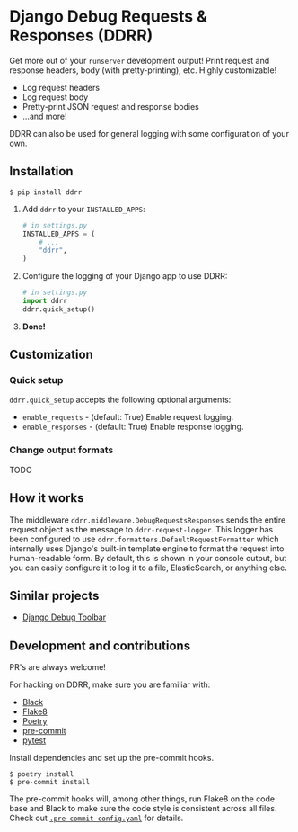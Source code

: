 # Django Debug Requests & Responses (DDRR)

Get more out of your `runserver` development output! Print request and response
headers, body (with pretty-printing), etc.  Highly customizable!

- Log request headers
- Log request body
- Pretty-print JSON request and response bodies
- ...and more!

DDRR can also be used for general logging with some configuration of your own.

## Installation

```
$ pip install ddrr
```

1. Add `ddrr` to your `INSTALLED_APPS`:

    ```python
    # in settings.py
    INSTALLED_APPS = (
        # ...
        "ddrr",
    )
    ```

1. Configure the logging of your Django app to use DDRR:

    ```python
    # in settings.py
    import ddrr
    ddrr.quick_setup()
    ```

1. **Done!**

## Customization

### Quick setup

`ddrr.quick_setup` accepts the following optional arguments:

- `enable_requests` - (default: True) Enable request logging.
- `enable_responses` - (default: True) Enable response logging.

### Change output formats

TODO

## How it works

The middleware `ddrr.middleware.DebugRequestsResponses` sends the entire
request object as the message to `ddrr-request-logger`.  This logger has been
configured to use `ddrr.formatters.DefaultRequestFormatter` which internally
uses Django's built-in template engine to format the request into human-readable
form. By default, this is shown in your console output, but you can easily
configure it to log it to a file, ElasticSearch, or anything else.

## Similar projects

- [Django Debug Toolbar](https://django-debug-toolbar.readthedocs.io)

## Development and contributions

PR's are always welcome!

For hacking on DDRR, make sure you are familiar with:

- [Black](https://github.com/ambv/black)
- [Flake8](http://flake8.pycqa.org/)
- [Poetry](https://poetry.eustace.io/)
- [pre-commit](https://github.com/pre-commit/pre-commit)
- [pytest](https://docs.pytest.org)

Install dependencies and set up the pre-commit hooks.

```
$ poetry install
$ pre-commit install
```

The pre-commit hooks will, among other things, run Flake8 on the code base and
Black to make sure the code style is consistent across all files.  Check out
[`.pre-commit-config.yaml`](.pre-commit-config.yaml) for details.
